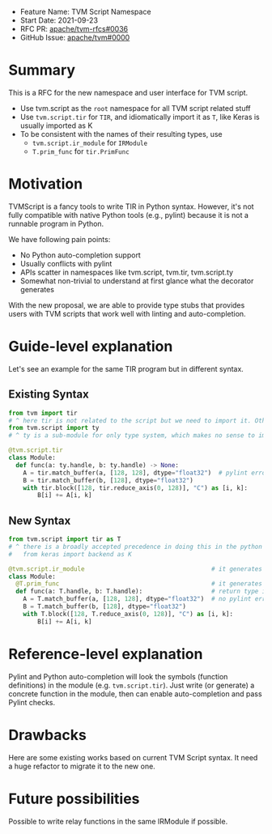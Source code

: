 - Feature Name: TVM Script Namespace
- Start Date: 2021-09-23
- RFC PR: [apache/tvm-rfcs#0036](https://github.com/apache/tvm-rfcs/pull/36)
- GitHub Issue: [apache/tvm#0000](https://github.com/apache/tvm/issues/0000)

# Summary

[summary]: #summary

This is a RFC for the new namespace and user interface for TVM script.

- Use tvm.script as the `root` namespace for all TVM script related stuff
- Use `tvm.script.tir` for `TIR`, and idiomatically import it as `T`, like Keras is usually imported as K
- To be consistent with the names of their resulting types, use
  - `tvm.script.ir_module` for `IRModule`
  - `T.prim_func` for `tir.PrimFunc`

# Motivation

[motivation]: #motivation

TVMScript is a fancy tools to write TIR in Python syntax. However, it's not fully compatible with native Python tools (e.g., pylint) because it is not a runnable program in Python.

We have following pain points:

- No Python auto-completion support
- Usually conflicts with pylint
- APIs scatter in namespaces like tvm.script, tvm.tir, tvm.script.ty
- Somewhat non-trivial to understand at first glance what the decorator generates

With the new proposal, we are able to provide type stubs that provides users with TVM scripts that work well with linting and auto-completion.

# Guide-level explanation

[guide-level-explanation]: #guide-level-explanation

Let's see an example for the same TIR program but in different syntax.

## Existing Syntax

```Python
from tvm import tir
# ^ here tir is not related to the script but we need to import it. Otherwise there are many lint errors.
from tvm.script import ty
# ^ ty is a sub-module for only type system, which makes no sense to import it global

@tvm.script.tir
class Module:
  def func(a: ty.handle, b: ty.handle) -> None:
    A = tir.match_buffer(a, [128, 128], dtype="float32")  # pylint error: tir does not have attr match_buffer
    B = tir.match_buffer(b, [128], dtype="float32")
    with tir.block([128, tir.reduce_axis(0, 128)], "C") as [i, k]:
        B[i] += A[i, k]
```

## New Syntax

```Python
from tvm.script import tir as T
# ^ there is a broadly accepted precedence in doing this in the python community:
#   from keras import backend as K

@tvm.script.ir_module                                   # it generates an IRModule
class Module:
  @T.prim_func                                          # it generates a PrimFunc explicitly
  def func(a: T.handle, b: T.handle):                   # return type is not necessary for PrimFunc
    A = T.match_buffer(a, [128, 128], dtype="float32")  # no pylint errors for match_buffer
    B = T.match_buffer(b, [128], dtype="float32")
    with T.block([128, T.reduce_axis(0, 128)], "C") as [i, k]:
        B[i] += A[i, k]
```

# Reference-level explanation

[reference-level-explanation]: #reference-level-explanation

Pylint and Python auto-completion will look the symbols (function definitions) in the module (e.g. `tvm.script.tir`). Just write (or generate) a concrete function in the module, then can enable auto-completion and pass Pylint checks.

# Drawbacks

[drawbacks]: #drawbacks

Here are some existing works based on current TVM Script syntax. It need a huge refactor to migrate it to the new one.

# Future possibilities

[future-possibilities]: #future-possibilities

Possible to write relay functions in the same IRModule if possible.
